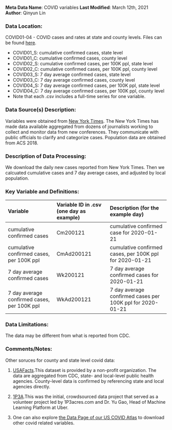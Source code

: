 **Meta Data Name**: COVID variables
**Last Modified**: March 12th, 2021  
**Author**: Qinyun Lin  

### Data Location: 
COVID01-04 - COVID cases and rates at state and county levels. Files can be found [here](https://github.com/GeoDaCenter/opioid-policy-scan/tree/master/Policy_Scan/data_final).

* COVID01_S: cumulative confirmed cases, state level
* COVID01_C: cumulative confirmed cases, county level
* COVID02_S: cumulative confirmed cases, per 100K ppl, state level
* COVID02_C: cumulative confirmed cases, per 100K ppl, county level
* COVID03_S: 7 day average confirmed cases, state level
* COVID03_C: 7 day average confirmed cases, county level
* COVID04_S: 7 day average confirmed cases, per 100K ppl, state level
* COVID04_C: 7 day average confirmed cases, per 100K ppl, county level
* Note that each .csv includes a full-time series for one variable.



### Data Source(s) Description:  
Variables were obtained from [New York Times](https://github.com/nytimes/covid-19-data). The New York Times has made data available aggregated from dozens of journalists working to collect and monitor data from new conferences. They communicate with public officials to clarify and categorize cases.
Population data are obtained from ACS 2018. 

### Description of Data Processing: 
We download the daily new cases reported from New York Times. Then we calcuated cumulative cases and 7 day average cases, and adjusted by local population.

### Key Variable and Definitions:
| Variable | Variable ID in .csv (one day as example) | Description (for the example day) |
|:---------|:-------------|:-------------|
| cumulative confirmed cases | Cm200121 | cumulative confirmed case for 2020-01-21 |
| cumulative confirmed cases, per 100K ppl | CmAd200121 | cumulative confirmed cases, per 100K ppl for 2020-01-21 |
| 7 day average confirmed cases | Wk200121 | 7 day average confirmed cases for 2020-01-21 |
| 7 day average confirmed cases, per 100K ppl | WkAd200121 | 7 day average confirmed cases per 100K ppl for 2020-01-21 |

### Data Limitations:
The data may be different from what is reported from CDC. 

### Comments/Notes:
Other soruces for county and state level covid data: 

1. [USAFacts](https://usafacts.org/visualizations/coronavirus-covid-19-spread-map/?utm_source=MailChimp&utm_campaign=census-covid2).This dataset is provided by a non-profit organization. The data are aggregated from CDC, state- and local-level public health agencies. County-level data is confirmed by referencing state and local agencies directly.

2. [1P3A](https://coronavirus.1point3acres.com/en).This was the initial, crowdsourced data project that served as a volunteer project led by 1P3acres.com and Dr. Yu Gao, Head of Machine Learning Platform at Uber. 

3. One can also explore [the Data Page of our US COVID Atlas](https://theuscovidatlas.org/data) to download other covid related variables. 
